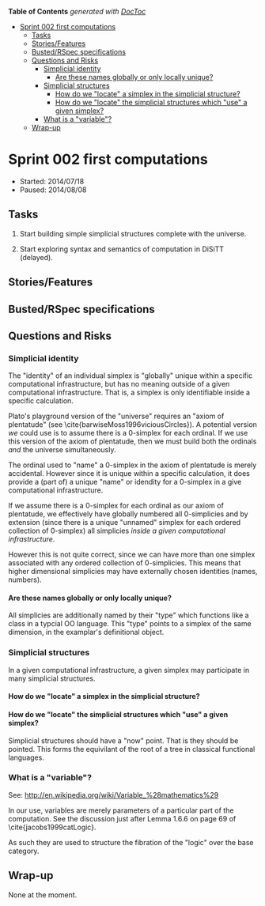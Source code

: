 **Table of Contents**  *generated with [DocToc](http://doctoc.herokuapp.com/)*

- [Sprint 002 first computations](#sprint-002-first-computations)
	- [Tasks](#tasks)
	- [Stories/Features](#storiesfeatures)
	- [Busted/RSpec specifications](#bustedrspec-specifications)
	- [Questions and Risks](#questions-and-risks)
		- [Simplicial identity](#simplicial-identity)
			- [Are these names globally or only locally unique?](#are-these-names-globally-or-only-locally-unique)
		- [Simplicial structures](#simplicial-structures)
			- [How do we "locate" a simplex in the simplicial structure?](#how-do-we-locate-a-simplex-in-the-simplicial-structure)
			- [How do we "locate" the simplicial structures which "use" a given simplex?](#how-do-we-locate-the-simplicial-structures-which-use-a-given-simplex)
		- [What is a "variable"?](#what-is-a-variable)
	- [Wrap-up](#wrap-up)

# Sprint 002 first computations

* Started: 2014/07/18
* Paused: 2014/08/08  

## Tasks

1. Start building simple simplicial structures complete with the universe.

1. Start exploring syntax and semantics of computation in DiSiTT (delayed).

## Stories/Features

## Busted/RSpec specifications

## Questions and Risks

### Simplicial identity

The "identity" of an individual simplex is "globally" unique within a 
specific computational infrastructure, but has no meaning outside of a 
given computational infrastructure. That is, a simplex is only 
identifiable inside a specific calculation.

Plato's playground version of the "universe" requires an "axiom of 
plentatude" (see \cite{barwiseMoss1996viciousCircles}). A potential 
version *we* could use is to assume there is a 0-simplex for each 
ordinal.  If we use this version of the axiom of plentatude, then we 
must build both the ordinals *and* the universe simultaneously.

The ordinal used to "name" a 0-simplex in the axiom of plentatude is 
merely accidental. However since it is unique within a specific 
calculation, it does provide a (part of) a unique "name" or idendity 
for a 0-simplex in a give computational infrastructure.

If we assume there is a 0-simplex for each ordinal as our axiom of 
plentatude, we effectively have globally numbered all 0-simplicies and 
by extension (since there is a unique "unnamed" simplex for each 
ordered collection of 0-simplex) all simplicies *inside a given 
computational infrastructure*.

However this is not quite correct, since we can have more than one 
simplex associated with any ordered collection of 0-simplicies.  This 
means that higher dimensional simplicies may have externally chosen 
identities (names, numbers). 

#### Are these names globally or only locally unique?

All simplicies are additionally named by their "type" which functions 
like a class in a typcial OO language.  This "type" points to a simplex 
of the same dimension, in the examplar's definitional object.

### Simplicial structures

In a given computational infrastructure, a given simplex may 
participate in many simplicial structures.

#### How do we "locate" a simplex in the simplicial structure?

#### How do we "locate" the simplicial structures which "use" a given simplex?

Simplicial structures should have a "now" point.  That is they should 
be pointed. This forms the equivilant of the root of a tree in 
classical functional languages.

### What is a "variable"?

See: http://en.wikipedia.org/wiki/Variable_%28mathematics%29

In our use, variables are merely parameters of a particular part of the 
computation. See the discussion just after Lemma 1.6.6 on page 69 of 
\cite{jacobs1999catLogic}. 

As such they are used to structure the fibration of the "logic" over 
the base category.

## Wrap-up

None at the moment.
